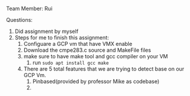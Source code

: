 Team Member: Rui

Questions:  
1. Did assignment by myself
2. Steps for me to finish this assignment:  
    1. Configuare a GCP vm that have VMX enable
    2. Download the cmpe283.c source and MakeFile files
    3. make sure to have make tool and gcc compiler on your VM
        1. run
            ```sudo apt install gcc make```
    3. There are 5 total features that we are trying to detect base on our GCP Vm.
        1. Pinbased(provided by professor Mike as codebase)
        2. 
